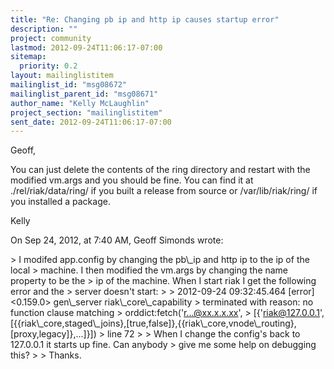 ```yaml
---
title: "Re: Changing pb ip and http ip causes startup error"
description: ""
project: community
lastmod: 2012-09-24T11:06:17-07:00
sitemap:
  priority: 0.2
layout: mailinglistitem
mailinglist_id: "msg08672"
mailinglist_parent_id: "msg08671"
author_name: "Kelly McLaughlin"
project_section: "mailinglistitem"
sent_date: 2012-09-24T11:06:17-07:00
---
```



Geoff, 

You can just delete the contents of the ring directory and restart with the 
modified vm.args and you should be fine. You can find it at 
./rel/riak/data/ring/ if you built a release from source or /var/lib/riak/ring/ 
if you installed a package. 

Kelly

On Sep 24, 2012, at 7:40 AM, Geoff Simonds  wrote:

&gt; I modifed app.config by changing the pb\\_ip and http ip to the ip of the local 
&gt; machine. I then modified the vm.args by changing the name property to be the 
&gt; ip of the machine. When I start riak I get the following error and the 
&gt; server doesn't start: 
&gt; 
&gt; 2012-09-24 09:32:45.464 [error] &lt;0.159.0&gt; gen\\_server riak\\_core\\_capability 
&gt; terminated with reason: no function clause matching 
&gt; orddict:fetch('r...@xx.x.x.xx', 
&gt; [{'riak@127.0.0.1',[{{riak\\_core,staged\\_joins},[true,false]},{{riak\\_core,vnode\\_routing},[proxy,legacy]},...]}])
&gt; line 72 
&gt; 
&gt; When I change the config's back to 127.0.0.1 it starts up fine. Can anybody 
&gt; give me some help on debugging this? 
&gt; 
&gt; Thanks. 

